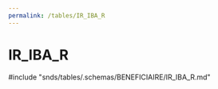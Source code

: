 ```yaml
---
permalink: /tables/IR_IBA_R
---
```

# IR\_IBA\_R
<!-- SPDX-License-Identifier: MPL-2.0 -->

<!-- ATTENTION : Ne pas supprimer ou modifier la ligne ci-dessous -->
#include "snds/tables/.schemas/BENEFICIAIRE/IR_IBA_R.md"
<!-- ATTENTION : Ne pas supprimer ou modifier la ligne ci-dessus -->

